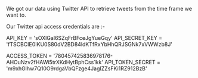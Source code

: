 We got our data using Twitter API to retrieve tweets from the time frame we want to.

Our Twitter api access credentials are :-


API_KEY = 'sOXlGaI6SZqFrBFceJgYueGqy'
API_SECRET_KEY = 'fTSCBCIE0IKU0S80dV2BD84ldKTfRxYbHhQRJSGNk7xVWWzb8J'


ACCESS_TOKEN = '780457425836978176-AHOuNzv2fHAWi5trXKdHytBphCss1kk'
API_TOKEN_SECRET = 'm9xhGlhw7Q10O9rdgaVbQFzge4JagIZZsFKi1RZ912BzB'
